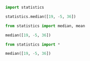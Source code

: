 ```python
import statistics

statistics.median([19, -5, 36])
```

```python
from statistics import median, mean 

median([19, -5, 36])
```

```python
from statistics import *

median([19, -5, 36])
```


